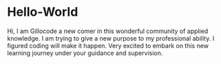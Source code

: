 # Hello-World

Hi, I am Gillocode a new comer in this wonderful community of applied knowledge.
I am trying to give a new purpose to my professional ability. I figured coding will make it happen.
Very excited to embark on this new learning journey under your guidance and supervision.
